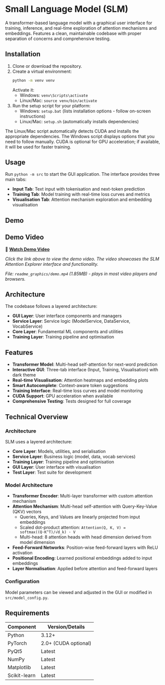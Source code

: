 # Small Language Model (SLM)

A transformer-based language model with a graphical user interface for training, inference, and real-time exploration of attention mechanisms and embeddings. Features a clean, maintainable codebase with proper separation of concerns and comprehensive testing.

## Installation

1. Clone or download the repository.
2. Create a virtual environment:
   ```bash
   python -m venv venv
   ```
   Activate it:
   - Windows: `venv\Scripts\activate`
   - Linux/Mac: `source venv/bin/activate`
3. Run the setup script for your platform:
    - Windows: `setup.bat` (lists installation options - follow on-screen instructions)
    - Linux/Mac: `setup.sh` (automatically installs dependencies)

The Linux/Mac script automatically detects CUDA and installs the appropriate dependencies. The Windows script displays options that you need to follow manually. CUDA is optional for GPU acceleration; if available, it will be used for faster training.

## Usage

Run `python -m src` to start the GUI application. The interface provides three main tabs:

- **Input Tab**: Text input with tokenisation and next-token prediction
- **Training Tab**: Model training with real-time loss curves and metrics
- **Visualisation Tab**: Attention mechanism exploration and embedding visualisation

## Demo

## Demo Video

🎥 **[Watch Demo Video](https://github.com/lukeguppy/SLM-Small-Language-Model-/raw/master/readme_graphics/demo.mp4)**

*Click the link above to view the demo video. The video showcases the SLM Attention Explorer interface and functionality.*

*File: `readme_graphics/demo.mp4` (1.85MB) - plays in most video players and browsers.*

## Architecture

The codebase follows a layered architecture:

- **GUI Layer**: User interface components and managers
- **Service Layer**: Service logic (ModelService, DataService, VocabService)
- **Core Layer**: Fundamental ML components and utilities
- **Training Layer**: Training pipeline and optimisation

## Features

- **Transformer Model**: Multi-head self-attention for next-word prediction
- **Interactive GUI**: Three-tab interface (Input, Training, Visualisation) with dark theme
- **Real-time Visualisation**: Attention heatmaps and embedding plots
- **Smart Autocomplete**: Context-aware token suggestions
- **Training Interface**: Real-time loss curves and model monitoring
- **CUDA Support**: GPU acceleration when available
- **Comprehensive Testing**: Tests designed for full coverage

## Technical Overview

### Architecture
SLM uses a layered architecture:

- **Core Layer**: Models, utilities, and serialisation
- **Service Layer**: Business logic (model, data, vocab services)
- **Training Layer**: Training pipeline and optimisation
- **GUI Layer**: User interface with visualisation
- **Test Layer**: Test suite for development

### Model Architecture
- **Transformer Encoder**: Multi-layer transformer with custom attention mechanism
- **Attention Mechanism**: Multi-head self-attention with Query-Key-Value (QKV) vectors
  - Queries, Keys, and Values are linearly projected from input embeddings
  - Scaled dot-product attention: `Attention(Q, K, V) = softmax((Q·K^T)/√d_k) · V`
  - Multi-head: 8 attention heads with head dimension derived from model dimension
- **Feed-Forward Networks**: Position-wise feed-forward layers with ReLU activation
- **Positional Encoding**: Learned positional embeddings added to input embeddings
- **Layer Normalisation**: Applied before attention and feed-forward layers

### Configuration
Model parameters can be viewed and adjusted in the GUI or modified in `src/model_config.py`.

## Requirements

| Component          | Version/Details          |
|--------------------|--------------------------|
| Python             | 3.12+                    |
| PyTorch            | 2.0+ (CUDA optional)     |
| PyQt5              | Latest                   |
| NumPy              | Latest                   |
| Matplotlib         | Latest                   |
| Scikit-learn       | Latest                   |
